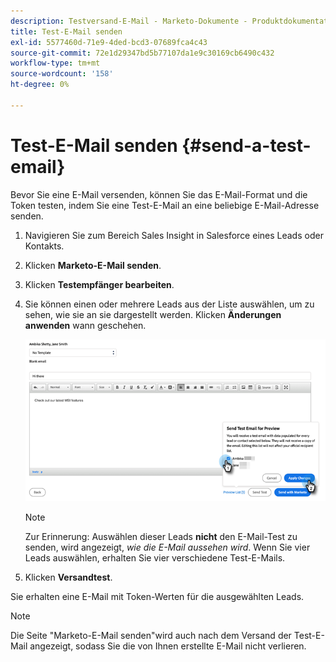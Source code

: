 ```yaml
---
description: Testversand-E-Mail - Marketo-Dokumente - Produktdokumentation
title: Test-E-Mail senden
exl-id: 5577460d-71e9-4ded-bcd3-07689fca4c43
source-git-commit: 72e1d29347bd5b77107da1e9c30169cb6490c432
workflow-type: tm+mt
source-wordcount: '158'
ht-degree: 0%

---
```


# Test-E-Mail senden {#send-a-test-email}

Bevor Sie eine E-Mail versenden, können Sie das E-Mail-Format und die Token testen, indem Sie eine Test-E-Mail an eine beliebige E-Mail-Adresse senden.

1. Navigieren Sie zum Bereich Sales Insight in Salesforce eines Leads oder Kontakts.

1. Klicken **Marketo-E-Mail senden**.

1. Klicken **Testempfänger bearbeiten**.

1. Sie können einen oder mehrere Leads aus der Liste auswählen, um zu sehen, wie sie an sie dargestellt werden. Klicken **Änderungen anwenden** wann geschehen.

   ![](assets/send-a-test-email-1.png)

   >[!NOTE]
   >
   >Zur Erinnerung: Auswählen dieser Leads **nicht** den E-Mail-Test zu senden, wird angezeigt, _wie die E-Mail aussehen wird_. Wenn Sie vier Leads auswählen, erhalten Sie vier verschiedene Test-E-Mails.

1. Klicken **Versandtest**.

Sie erhalten eine E-Mail mit Token-Werten für die ausgewählten Leads.

>[!NOTE]
>
>Die Seite &quot;Marketo-E-Mail senden&quot;wird auch nach dem Versand der Test-E-Mail angezeigt, sodass Sie die von Ihnen erstellte E-Mail nicht verlieren.
